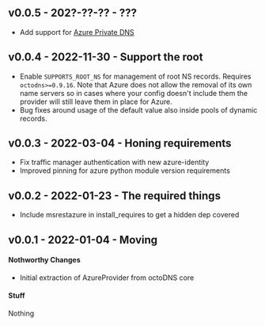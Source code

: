 ## v0.0.5 - 202?-??-?? - ???

* Add support for [Azure Private DNS](https://learn.microsoft.com/en-us/azure/dns/private-dns-overview)

## v0.0.4 - 2022-11-30 - Support the root

* Enable `SUPPORTS_ROOT_NS` for management of root NS records. Requires
  `octodns>=0.9.16`. Note that Azure does not allow the removal of its own name
  servers so in cases where your config doesn't include them the provider will
  still leave them in place for Azure.
* Bug fixes around usage of the default value also inside pools of dynamic
  records.

## v0.0.3 - 2022-03-04 - Honing requirements

* Fix traffic manager authentication with new azure-identity
* Improved pinning for azure python module version requirements

## v0.0.2 - 2022-01-23 - The required things

* Include msrestazure in install_requires to get a hidden dep covered

## v0.0.1 - 2022-01-04 - Moving

#### Nothworthy Changes

* Initial extraction of AzureProvider from octoDNS core

#### Stuff

Nothing
